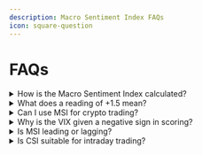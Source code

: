 ```yaml
---
description: Macro Sentiment Index FAQs
icon: square-question
---
```


# FAQs

<details>

<summary>How is the Macro Sentiment Index calculated?</summary>

MSI computes z-scores for each component over a lookback period, adjusts directionality (e.g., VIX is inverted), applies user-defined weights, and calculates a weighted average. The result is smoothed optionally with a moving average.

</details>

<details>

<summary>What does a reading of +1.5 mean?</summary>

A score above +1 indicates strong risk-on sentiment. At +1.5, most risk assets are performing well relative to history, potentially signaling euphoria or complacency. Monitor for reversals or volatility spikes.

</details>

<details>

<summary>Can I use MSI for crypto trading?</summary>

Yes. Bitcoin and crypto markets are highly sensitive to global liquidity and risk appetite. MSI serves as an excellent macro filter—avoid aggressive longs when MSI is deeply negative.

</details>

<details>

<summary>Why is the VIX given a negative sign in scoring?</summary>

Because rising VIX reflects fear and risk aversion. In MSI logic, higher fear = lower sentiment, so its z-score is negated to align with the overall scale.

</details>

<details>

<summary>Is MSI leading or lagging?</summary>

It is **primarily coincident**, reflecting current market sentiment. However, due to z-score normalization and aggregation, it can act as a **leading indicator** when divergences appear (e.g., price up, MSI down).

</details>

<details>

<summary>Is CSI suitable for intraday trading?</summary>

No.

</details>
